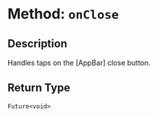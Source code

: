 # Method: `onClose`

## Description

Handles taps on the [AppBar] close button.

## Return Type
`Future<void>`

